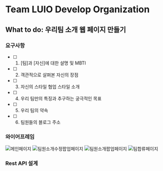 # Team LUIO Develop Organization
## What to do: 우리팀 소개 웹 페이지 만들기
### 요구사항
- [ ] 1. [팀]과 [자신]에 대한 설명 및 MBTI
- [ ] 2. 객관적으로 살펴본 자신의 장점
- [ ] 3. 자신의 스타일 협업 스타일 소개
- [ ] 4. 우리 팀만의 특징과 추구하는 궁극적인 목표
- [ ] 5. 우리 팀의 약속
- [ ] 6. 팀원들의 블로그 주소

### 와이어프레임
![메인페이지](https://github.com/Team-LUIO/.github/assets/40788498/2ec0b247-3e20-46b9-b090-5c0aa9542ed2)
![팀원소개수정팝업페이지](https://github.com/Team-LUIO/.github/assets/40788498/3c59443b-8266-4da2-b080-98e1b198fa11)
![팀원소개팝업페이지](https://github.com/Team-LUIO/.github/assets/40788498/7195c90d-77d6-43c4-a1a5-a7a3b9144b99)
![팀합류페이지](https://github.com/Team-LUIO/.github/assets/40788498/5a3a100d-0b22-402b-b7bb-b3133204dd09)

### Rest API 설계

